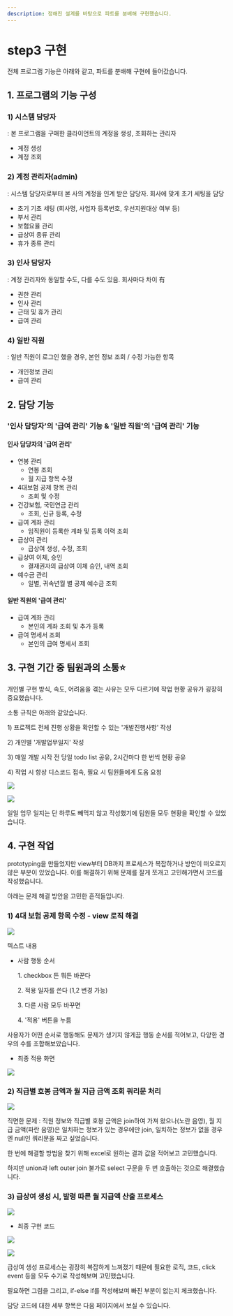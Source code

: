 ```yaml
---
description: 정해진 설계를 바탕으로 파트를 분배해 구현했습니다.
---
```


# step3 구현

전체 프로그램 기능은 아래와 같고, 파트를 분배해 구현에 들어갔습니다.

## 1. 프로그램의 기능 구성

### 1)  시스템 담당자

: 본 프로그램을 구매한 클라이언트의 계정을 생성, 조회하는 관리자

* 계정 생성
* 계정 조회

### 2) 계정 관리자(admin)

: 시스템 담당자로부터 본 사의 계정을 인계 받은 담당자. 회사에 맞게 초기 세팅을 담당

* 초기 기초 세팅 (회사명, 사업자 등록번호, 우선지원대상 여부 등)&#x20;
* 부서 관리
* 보험요율 관리
* 급상여 종류 관리
* 휴가 종류 관리

### 3) 인사 담당자

: 계정 관리자와 동일할 수도, 다를 수도 있음. 회사마다 차이 有

* 권한 관리
* 인사 관리
* 근태 및 휴가 관리
* 급여 관리

### 4) 일반 직원

: 일반 직원이 로그인 했을 경우, 본인 정보 조회 / 수정 가능한 항목

* 개인정보 관리
* 급여 관리

## 2. 담당 기능

### '인사 담당자'의 '급여 관리' 기능 & '일반 직원'의 '급여 관리' 기능

#### 인사 담당자의 '급여 관리'

* 연봉 관리
  * 연봉 조회
  * 월 지급 항목 수정
* 4대보험 공제 항목 관리
  * 조회 및 수정
* 건강보험, 국민연금 관리
  * 조회, 신규 등록, 수정
* 급여 계좌 관리
  * 임직원이 등록한 계좌 및 등록 이력 조회
* 급상여 관리
  * 급상여 생성, 수정, 조회
* 급상여 이체, 승인
  * 결재권자의 급상여 이체 승인, 내역 조회
* 예수금 관리
  * 일별, 귀속년월 별 공제 예수금 조회

#### 일반 직원의 '급여 관리'

* 급여 계좌 관리
  * 본인의 계좌 조회 및 추가 등록
* 급여 명세서 조회
  * 본인의 급여 명세서 조회

## 3. 구현 기간 중 팀원과의 소통⭐

개인별 구현 방식, 속도, 어려움을 겪는 사유는 모두 다르기에 작업 현황 공유가 굉장히 중요했습니다.

소통 규칙은 아래와 같았습니다.&#x20;

1\) 프로젝트 전체 진행 상황을 확인할 수 있는 '개발진행사항' 작성

2\) 개인별 '개발업무일지' 작성

3\) 매일 개발 시작 전 당일 todo list 공유, 2시간마다 한 번씩 현황 공유

4\) 작업 시 항상 디스코드 접속, 필요 시 팀원들에게 도움 요청



![](<../../../.gitbook/assets/image (3).png>)

![](<../../../.gitbook/assets/image (47).png>)

일일 업무 일지는 단 하루도 빼먹지 않고 작성했기에 팀원들 모두 현황을 확인할 수 있었습니다.&#x20;

## 4. 구현 작업

prototyping을 만들었지만 view부터 DB까지 프로세스가 복잡하거나 방안이 떠오르지 않은 부분이 있었습니다. 이를 해결하기 위해 문제를 잘게 쪼개고 고민해가면서 코드를 작성했습니다.

아래는 문제 해결 방안을 고민한 흔적들입니다.

### 1) 4대 보험 공제 항목 수정 - view 로직 해결

![](<../../../.gitbook/assets/image (13).png>)

텍스트 내용

*   사람 행동 순서&#x20;

    &#x20;1\. checkbox 든 뭐든 바꾼다&#x20;

    &#x20;2\. 적용 일자를 쓴다 (1,2 변경 가능)&#x20;

    &#x20;3\. 다른 사람 모두 바꾸면

    &#x20;4\. '적용' 버튼을 누름

사용자가 어떤 순서로 행동해도 문제가 생기지 않게끔 행동 순서를 적어보고, 다양한 경우의 수를 조합해보았습니다.



* 최종 적용 화면

![](<../../../.gitbook/assets/image (30) (1).png>)

### 2) 직급별 호봉 금액과 월 지급 금액 조회 쿼리문 처리

![](<../../../.gitbook/assets/image (9).png>)

직면한 문제 : 직원 정보와 직급별 호봉 금액은 join하여 가져 왔으나(노란 음영), 월 지급 금액(파란 음영)은 일치하는 정보가 있는 경우에만 join, 일치하는 정보가 없을 경우엔 null인 쿼리문을 짜고 싶었습니다.

한 번에 해결할 방법을 찾기 위해 excel로 원하는 결과 값을 적어보고 고민했습니다.&#x20;

하지만 union과 left outer join 불가로 select 구문을 두 번 호출하는 것으로 해결했습니다.





### 3) 급상여 생성 시, 발령 따른 월 지급액 산출 프로세스

![](<../../../.gitbook/assets/image (11).png>)



* 최종 구현 코드

![](<../../../.gitbook/assets/image (4) (1).png>)

![](<../../../.gitbook/assets/image (28) (1).png>)

급상여 생성 프로세스는 굉장히 복잡하게 느껴졌기 때문에 필요한 로직, 코드, click event 등을 모두 수기로 작성해보며 고민했습니다.&#x20;

필요하면 그림을 그리고, if-else if를 작성해보며 빠진 부분이 없는지 체크했습니다.



담당 코드에 대한 세부 항목은 다음 페이지에서 보실 수 있습니다.

